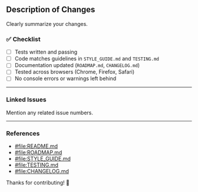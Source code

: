 ## Description of Changes

Clearly summarize your changes.

### ✅ Checklist

-   [ ] Tests written and passing
-   [ ] Code matches guidelines in `STYLE_GUIDE.md` and `TESTING.md`
-   [ ] Documentation updated (`ROADMAP.md`, `CHANGELOG.md`)
-   [ ] Tested across browsers (Chrome, Firefox, Safari)
-   [ ] No console errors or warnings left behind

---

### Linked Issues

Mention any related issue numbers.

---

### References

-   [#file:README.md](../../README.md)
-   [#file:ROADMAP.md](../../ROADMAP.md)
-   [#file:STYLE_GUIDE.md](../../STYLE_GUIDE.md)
-   [#file:TESTING.md](../../TESTING.md)
-   [#file:CHANGELOG.md](../../CHANGELOG.md)

Thanks for contributing! 🙌
